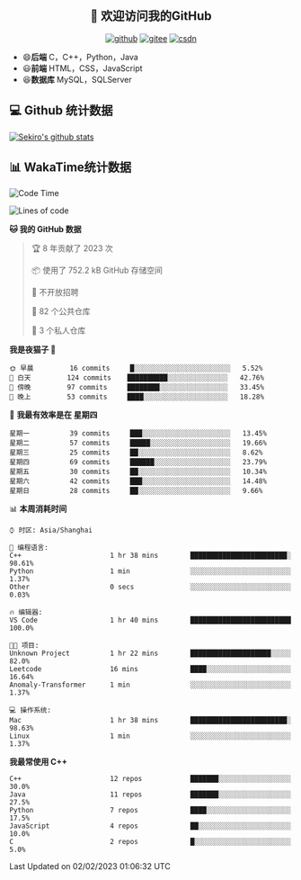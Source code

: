 <h2 align="center">👋 欢迎访问我的GitHub</h2>
<p align="center">
  <a href="https://666wxy666.github.io/"><img src="https://img.shields.io/badge/GitHub-24292e" alt="github"></a>
  <a href="https://gitee.com/wxy_666"><img src="https://img.shields.io/badge/Gitee-fe7300" alt="gitee"></a>
  <a href="https://blog.csdn.net/WXY_666"><img src="https://img.shields.io/badge/CSDN-cf000e" alt="csdn"></a>
</p>

- 😄**后端** C，C++，Python，Java
- 😃**前端** HTML，CSS，JavaScript
- 😆**数据库** MySQL，SQLServer

## 💻 Github 统计数据
[![Sekiro's github stats](https://github-readme-stats.vercel.app/api?username=666WXY666)](https://666wxy666.github.io/)

## 📊 WakaTime统计数据

<!--START_SECTION:waka-->
![Code Time](http://img.shields.io/badge/Code%20Time-1%2C442%20hrs%2058%20mins-blue)

![Lines of code](https://img.shields.io/badge/%E4%BB%8E%E3%80%8CHello%20World%E3%80%8D%E8%B5%B7%E6%88%91%E5%B7%B2%E7%BB%8F%E5%86%99%E4%BA%86--361%20Thousand%20%E8%A1%8C%E4%BB%A3%E7%A0%81-blue)

**🐱 我的 GitHub 数据** 

> 🏆 8 年贡献了 2023 次
 > 
> 📦  使用了 752.2 kB GitHub 存储空间 
 > 
> 🚫 不开放招聘
 > 
> 📜 82 个公共仓库 
 > 
> 🔑 3 个私人仓库  
 > 
**我是夜猫子 🦉** 

```text
🌞 早晨         16 commits     █░░░░░░░░░░░░░░░░░░░░░░░░   5.52% 
🌆 白天         124 commits    ██████████░░░░░░░░░░░░░░░   42.76% 
🌃 傍晚         97 commits     ████████░░░░░░░░░░░░░░░░░   33.45% 
🌙 晚上         53 commits     ████░░░░░░░░░░░░░░░░░░░░░   18.28%

```
📅 **我最有效率是在 星期四** 

```text
星期一          39 commits     ███░░░░░░░░░░░░░░░░░░░░░░   13.45% 
星期二          57 commits     █████░░░░░░░░░░░░░░░░░░░░   19.66% 
星期三          25 commits     ██░░░░░░░░░░░░░░░░░░░░░░░   8.62% 
星期四          69 commits     ██████░░░░░░░░░░░░░░░░░░░   23.79% 
星期五          30 commits     ██░░░░░░░░░░░░░░░░░░░░░░░   10.34% 
星期六          42 commits     ███░░░░░░░░░░░░░░░░░░░░░░   14.48% 
星期日          28 commits     ██░░░░░░░░░░░░░░░░░░░░░░░   9.66%

```


📊 **本周消耗时间** 

```text
⌚︎ 时区: Asia/Shanghai

💬 编程语言: 
C++                      1 hr 38 mins        ████████████████████████░   98.61% 
Python                   1 min               ░░░░░░░░░░░░░░░░░░░░░░░░░   1.37% 
Other                    0 secs              ░░░░░░░░░░░░░░░░░░░░░░░░░   0.03%

🔥 编辑器: 
VS Code                  1 hr 40 mins        █████████████████████████   100.0%

🐱‍💻 项目: 
Unknown Project          1 hr 22 mins        ████████████████████░░░░░   82.0% 
Leetcode                 16 mins             ████░░░░░░░░░░░░░░░░░░░░░   16.64% 
Anomaly-Transformer      1 min               ░░░░░░░░░░░░░░░░░░░░░░░░░   1.37%

💻 操作系统: 
Mac                      1 hr 38 mins        ████████████████████████░   98.63% 
Linux                    1 min               ░░░░░░░░░░░░░░░░░░░░░░░░░   1.37%

```

**我最常使用 C++** 

```text
C++                      12 repos            ███████░░░░░░░░░░░░░░░░░░   30.0% 
Java                     11 repos            ███████░░░░░░░░░░░░░░░░░░   27.5% 
Python                   7 repos             ████░░░░░░░░░░░░░░░░░░░░░   17.5% 
JavaScript               4 repos             ██░░░░░░░░░░░░░░░░░░░░░░░   10.0% 
C                        2 repos             █░░░░░░░░░░░░░░░░░░░░░░░░   5.0%

```



 Last Updated on 02/02/2023 01:06:32 UTC
<!--END_SECTION:waka-->

<!--
**666WXY666/666WXY666** is a ✨ _special_ ✨ repository because its `README.md` (this file) appears on your GitHub profile.

Here are some ideas to get you started:

- 🔭 I’m currently working on ...
- 🌱 I’m currently learning ...
- 👯 I’m looking to collaborate on ...
- 🤔 I’m looking for help with ...
- 💬 Ask me about ...
- 📫 How to reach me: ...
- 😄 Pronouns: ...
- ⚡ Fun fact: ...
-->
